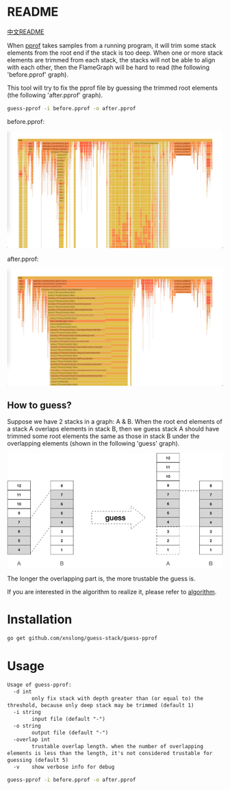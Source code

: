 # README

[中文README](README-zh.md)

When [pprof](https://github.com/google/pprof) takes samples from a running program, 
it will trim some stack elements from the root end if the stack is too deep.
When one or more stack elements are trimmed from each stack, 
the stacks will not be able to align with each other, 
then the FlameGraph will be hard to read (the following 'before.pprof' graph). 

This tool will try to fix the pprof file by guessing the trimmed root elements (the following 'after.pprof' graph).

```bash
guess-pprof -i before.pprof -o after.pprof
```

before.pprof:

![before.pprof](doc/before.png)

after.pprof:

![after.pprof](doc/after.png)

## How to guess?

Suppose we have 2 stacks in a graph: A & B. When the root end elements of a stack A overlaps elements in stack B,
then we guess stack A should have trimmed some root elements the same as those in stack B under the overlapping elements
(shown in the following 'guess' graph).

![guess.png](doc/guess.png)

The longer the overlapping part is, the more trustable the guess is. 

If you are interested in the algorithm to realize it, please refer to [algorithm](fix/README.md).

# Installation

```bash
go get github.com/xnslong/guess-stack/guess-pprof
```

# Usage

```
Usage of guess-pprof:
  -d int
        only fix stack with depth greater than (or equal to) the threshold, because only deep stack may be trimmed (default 1)
  -i string
        input file (default "-")
  -o string
        output file (default "-")
  -overlap int
        trustable overlap length. when the number of overlapping elements is less than the length, it's not considered trustable for guessing (default 5)
  -v    show verbose info for debug
```

```bash
guess-pprof -i before.pprof -o after.pprof
```
